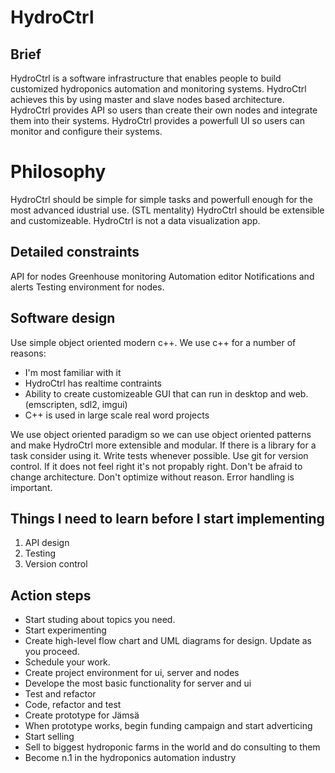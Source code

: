 # HydroCtrl

## Brief
HydroCtrl is a software infrastructure that enables people to build customized hydroponics automation and monitoring systems.
HydroCtrl achieves this by using master and slave nodes based architecture.
HydroCtrl provides API so users than create their own nodes and integrate them into their systems.
HydroCtrl provides a powerfull UI so users can monitor and configure their systems.

# Philosophy 
HydroCtrl should be simple for simple tasks and powerfull enough for the most advanced idustrial use. (STL mentality)
HydroCtrl should be extensible and customizeable.
HydroCtrl is not a data visualization app.

## Detailed constraints
API for nodes
Greenhouse monitoring
Automation editor
Notifications and alerts
Testing environment for nodes.

## Software design
Use simple object oriented modern c++.
We use c++ for a number of reasons:
- I'm most familiar with it
- HydroCtrl has realtime contraints 
- Ability to create customizeable GUI that can run in desktop and web. (emscripten, sdl2, imgui)
- C++ is used in large scale real word projects

We use object oriented paradigm so we can use object oriented patterns and make HydroCtrl more extensible and modular.
If there is a library for a task consider using it.
Write tests whenever possible.
Use git for version control.
If it does not feel right it's not propably right.
Don't be afraid to change architecture.
Don't optimize without reason.
Error handling is important.

## Things I need to learn before I start implementing
1. API design
2. Testing
3. Version control

## Action steps
- Start studing about topics you need.
- Start experimenting
- Create high-level flow chart and UML diagrams for design. Update as you proceed.
- Schedule your work.
- Create project environment for ui, server and nodes
- Develope the most basic functionality for server and ui
- Test and refactor
- Code, refactor and test
- Create prototype for Jämsä
- When prototype works, begin funding campaign and start adverticing
- Start selling
- Sell to biggest hydroponic farms in the world and do consulting to them
- Become n.1 in the hydroponics automation industry
